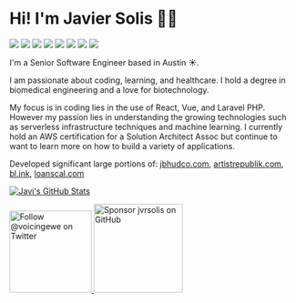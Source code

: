 # Hi! I'm Javier Solis 👋🏼

![](https://img.shields.io/badge/OS-Linux-informational?logo=linux)
![](https://img.shields.io/badge/Code-PHP-informational?&logo=php)
![](https://img.shields.io/badge/Code-React-informational?logo=react)
![](https://img.shields.io/badge/Code-Vue-informational?logo=vue.js)
![](https://img.shields.io/badge/Code-Laravel-informational?logo=laravel)
![](https://img.shields.io/badge/Tools-PostgreSQL-informational?logo=postgresql)
![](https://img.shields.io/badge/Tools-Docker-informational?logo=docker)
![](https://img.shields.io/badge/Cloud-AWS-informational?logo=amazon)

I'm a Senior Software Engineer based in Austin ☀️.

I am passionate about coding, learning, and healthcare. I hold a degree in biomedical engineering and a love for biotechnology.

My focus is in coding lies in the use of React, Vue, and Laravel PHP. However my passion lies in understanding the growing technologies such as serverless infrastructure techniques and machine learning. I currently hold an AWS certification for a Solution Architect Assoc but continue to want to learn more on how to build a variety of applications.


Developed significant large portions of: [jbhudco.com](https://jbhudco.com), [artistrepublik.com](https://artistrepublik.com), [bl.ink](https://bl.ink), [loanscal.com](https://loanscal.com)
<p>
<a href="https://github.com/MartinHeinz/MartinHeinz">
  <img align="center" src="https://github-readme-stats.vercel.app/api?username=jvrsolis&show_icons=true&line_height=27&count_private=true" alt="Javi's GitHub Stats" />
</a>
</p>
<p>
  <a href="https://twitter.com/intent/follow?screen_name=voicingewe">
    <img src="https://user-images.githubusercontent.com/7629661/87821427-202e0280-c870-11ea-9e38-8c7c74856753.png" width="144" alt="Follow @voicingewe on Twitter" title="Follow @voicingewe on Twitter">
  </a>

  <a href="https://github.com/sponsors/jvrsolis">
    <img src="https://user-images.githubusercontent.com/7629661/87821425-1f956c00-c870-11ea-9871-a76f99739501.png" width="156" alt="Sponsor jvrsolis on GitHub" title="Sponsor jvrsolis on GitHub">
  </a>
</p>

